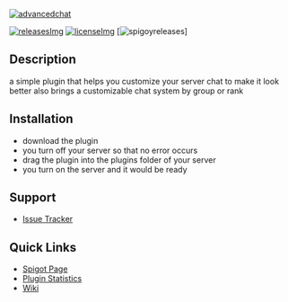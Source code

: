 [advancedchat]: https://i.imgur.com/FRwd5wz.png
[spigot]: https://www.spigotmc.org/resources/83889/
[releases]: https://github.com/jonagamerpro1234/AdvancedChat/releases/latest
[releasesImg]: https://img.shields.io/github/v/release/jonagamerpro1234/AdvancedChat.svg?color=blue&include_prereleases&style=flat-square
[license]: https://github.com/jonagamerpro1234/AdvancedChat/blob/master/LICENSE
[licenseImg]: https://img.shields.io/github/license/jonagamerpro1234/AdvancedChat.svg?style=flat-square
[spigotreleases]: https://img.shields.io/spiget/version/83889?label=releases-spigot&style=flat-square

[![advancedchat]][spigot]

[![releasesImg]][releases] [![licenseImg]][license] [![spigoyreleases][spigot]]

## Description
a simple plugin that helps you customize your server chat to make it look better also brings a customizable chat system by group or rank

## Installation
* download the plugin
* you turn off your server so that no error occurs
* drag the plugin into the plugins folder of your server
* you turn on the server and it would be ready

## Support
* [Issue Tracker](https://github.com/jonagamerpro1234/AdvancedChat/issues)

## Quick Links
* [Spigot Page][spigot]
* [Plugin Statistics](https://bstats.org/plugin/bukkit/AdvancedChat/8826)
* [Wiki](https://github.com/jonagamerpro1234/AdvancedChat/wiki)

